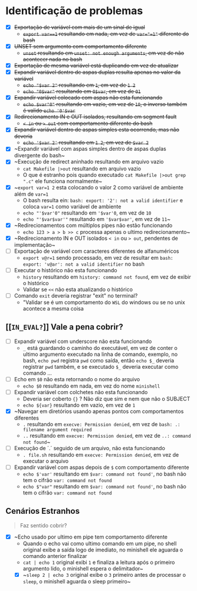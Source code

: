 # Identificação de problemas

- [x] ~~Exportação de variável com mais de um sinal de igual~~
	- ~~`export var==1` resultando em nada, em vez de `var="=1"` diferente do bash~~
- [x] ~~UNSET sem argumento com comportamento diferente~~
	- ~~`unset` resultando em `unset: not enough arguments`, em vez de não acontecer nada no bash~~
- [x] ~~Exportação de mesma variável está duplicando em vez de atualizar~~
- [x] ~~Expandir variável dentro de aspas duplas resulta apenas no valor da variável~~
	- ~~`echo "$var 2"` resultando em `1`, em vez de  `1 2`~~
	- ~~`echo "0$var"` resultando em `0$var`, em vez de  `01`~~
- [x] ~~Expandir variável colocado com aspas não esta funcionando~~
	- ~~`echo $var"0"` resultando em vazio, em vez de `10`, o inverso também é valido `echo '0'$var`~~
- [x] ~~Redirecionamento IN e OUT isolados, resultando em segment fault~~
	- ~~`< in` ou `> out` com comportamento diferente do bash~~ 
- [x] ~~Expandir variável dentro de aspas simples esta ocorrendo, mas não deveria~~
	- ~~`echo '$var 2'` resultando em `1 2`, em vez de  `$var 2`~~
- [x] ~Expandir variável com aspas simples dentro de aspas duplas divergente do bash~
- [x] ~Execução de redirect aninhado resultando em arquivo vazio
	- `cat Makefile |>out` resultando em arquivo vazio
	- O que é estranho pois quando executado `cat Makefile |>out grep ".c"` ele funciona normalmente~
- [x] ~`export var=1 2` esta colocando	o valor 2 como variável de ambiente além de `var=1`
	- O bash resulta ein: `bash: export: '2': not a valid identifier` e coloca `var=1` como variável de ambiente
	- `echo "'$var'0"` resultando em `'$var'0`, em vez de `10`
	- `echo "'$var$var'"` resultando em `'$var$var'`, em vez de `11`~
- [x] ~Redirecionamentos com múltiplos pipes não estão funcionando
	- `echo 123 > a > b >> c` processa apenas o ultimo redirecionamento~
- [x] ~Redirecionamento IN e OUT isolados `< in` ou `> out`, pendentes de implementação~
- [ ] Exportação de variável com caracteres diferentes de alfanuméricos
	- `export v@r=1` sendo processado, em vez de resultar em `bash: export: 'v@ar': not a valid identifier` no bash
- [ ] Executar o histórico não esta funcionando
	- `history` resultando em `history: command not found`, em vez de exibir o histórico
	- Validar se `<<` não esta atualizando o histórico
- [ ] Comando `exit` deveria registrar "exit" no terminal?
	- "Validar se é um comportamento do `WSL` do windows ou se no unix acontece a mesma coisa

## [[`IN_EVAL?`]] Vale a pena cobrir? 

- [ ] Expandir variável com underscore não esta funcionando
	- `_` está guardando o caminho do executável, em vez de conter o ultimo argumento executado na linha de comando, exemplo, no bash, `echo pwd` registra `pwd` como saída, então `echo $_` deveria registrar `pwd` também, e se executado `$_` deveria executar como comando ...
- [ ] Echo em `$0` não esta retornando o nome do arquivo
	- `echo $0` resultando em nada, em vez do nome `minishell`
- [ ] Expandir variável com colchetes não esta funcionando
	- Deveria ser coberto `{}` ? Não diz que sim e nem que não o SUBJECT
	- `echo ${var}` resultando em vazio, em vez de `1`
- [x] ~Navegar em diretórios usando apenas pontos com comportamentos diferentes
	- `.` resultando em `execve: Permission denied`, em vez de `bash: .: filename argument required`
	- `..` resultando em `execve: Permission denied`, em vez de `..: command not found`~
- [ ] Execução de ´.´ seguido de um arquivo, não esta funcionando
	- `. file.sh` resultando em `execve: Permission denied`, em vez de executar o arquivo
- [ ] Expandir variável com aspas depois de `$` com comportamento diferente
	- `echo $'var'` resultando em `$var: command not found'`, no bash não tem o cifrão `var: command not found`
	- `echo $"var"` resultando em `$var: command not found'`, no bash não tem o cifrão `var: command not found`

## Cenários Estranhos

> Faz sentido cobrir?

- [x] ~Echo usado por ultimo em pipe tem comportamento diferente
	- Quando o echo vai como ultimo comando em um pipe, no shell original exibe a saída logo de imediato, no minishell ele aguarda o comando anterior finalizar
	- `cat | echo 1` original exibi `1` e finaliza a leitura após o primeiro argumento lido, o minishell espera o delimitador~
	- [x] ~`sleep 2 | echo 3` original exibe	o `3` primeiro antes de processar o `sleep`, o	minishell aguarda o sleep primeiro~
